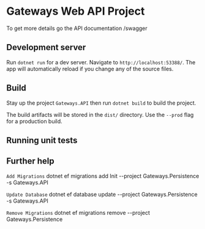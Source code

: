 # Gateways Web API Project
To get more details go the API documentation /swagger 

## Development server

Run `dotnet run` for a dev server. Navigate to `http://localhost:53388/`. The app will automatically reload if you change any of the source files.

## Build

Stay up the project `Gateways.API` then run `dotnet build` to build the project.

The build artifacts will be stored in the `dist/` directory. Use the `--prod` flag for a production build.

## Running unit tests

## Further help
`Add Migrations`
dotnet ef migrations add Init --project Gateways.Persistence -s Gateways.API

`Update Database`
dotnet ef database update --project Gateways.Persistence -s Gateways.API

`Remove Migrations`
dotnet ef migrations remove --project Gateways.Persistence

